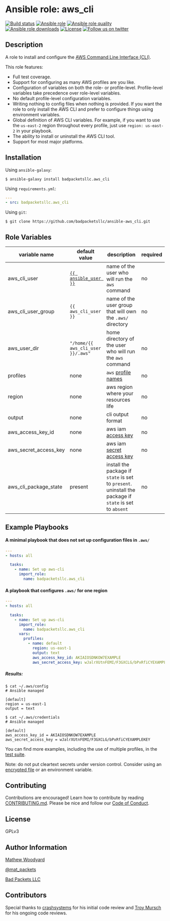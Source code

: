Ansible role: aws_cli
=====================

[![Build status](https://img.shields.io/travis/com/badpacketsllc/ansible-aws_cli.svg?style=flat)](https://travis-ci.com/badpacketsllc/ansible-aws_cli)
[![Ansible role](https://img.shields.io/ansible/role/37536.svg?style=flat)](https://galaxy.ansible.com/badpacketsllc/aws_cli)
[![Ansible role quality](https://img.shields.io/ansible/quality/37536.svg?style=flat)](https://galaxy.ansible.com/badpacketsllc/aws_cli)
[![Ansible role downloads](https://img.shields.io/ansible/role/d/37536.svg?style=flat)](https://galaxy.ansible.com/badpacketsllc/aws_cli)
[![License](https://img.shields.io/github/license/badpacketsllc/ansible-aws_cli.svg?style=flat)](https://github.com/badpacketsllc/ansible-aws_cli/blob/master/LICENSE)
[![Follow us on twitter](https://img.shields.io/twitter/follow/bad_packets.svg?style=social)](https://twitter.com/bad_packets/)

Description
-----------

A role to install and configure the
[AWS Command Line Interface (CLI)](https://aws.amazon.com/cli/).

This role features:
- Full test coverage.
- Support for configuring as many AWS profiles are you like.
- Configuration of variables on both the role- or profile-level. Profile-level
  variables take precedence over role-level variables. 
- No default profile-level configuration variables.
- Writing nothing to config files when nothing is provided. If you want the
  role to only install the AWS CLI and prefer to configure things
  using environment variables.
- Global definition of AWS CLI variables. For example, if you want to use the
  `us-east-2` region throughout every profile, just use `region: us-east-2`
  in your playbook.
- The ability to install or uninstall the AWS CLI tool.
- Support for most major platforms.

Installation
------------

Using `ansible-galaxy`:

```shell
$ ansible-galaxy install badpacketsllc.aws_cli
```

Using `requirements.yml`:

```yaml
---
- src: badpacketsllc.aws_cli
```

Using `git`:

```shell
$ git clone https://github.com/badpacketsllc/ansible-aws_cli.git
```

Role Variables
--------------

| variable name         | default value                                                                                                                                                      | description                                                                                                   | required |
|-----------------------|--------------------------------------------------------------------------------------------------------------------------------------------------------------------|---------------------------------------------------------------------------------------------------------------|----------|
| aws_cli_user          | [`{{ ansible_user }}`](https://docs.ansible.com/ansible/latest/user_guide/playbooks_variables.html?highlight=ansible_user#variables-discovered-from-systems-facts) | name of the user who will run the `aws` command                                                               | no       |
| aws_cli_user_group    | `{{ aws_cli_user }}`                                                                                                                                               | name of the user group that will own the `.aws/` directory                                                    | no       |
| aws_user_dir          | `"/home/{{ aws_cli_user }}/.aws"`                                                                                                                                  | home directory of the user who will run the `aws` command                                                     | no       |                                                         | no       |
| profiles              | none                                                                                                                                                               | `aws` [profile names](https://docs.aws.amazon.com/cli/latest/userguide/cli-configure-profiles.html)           | no       |
| region                | none                                                                                                                                                               | aws region where your resources life                                                                          | no       |
| output                | none                                                                                                                                                               | cli output format                                                                                             | no       |
| aws_access_key_id     | none                                                                                                                                                               | aws iam [access key](https://docs.aws.amazon.com/IAM/latest/UserGuide/id_credentials_access-keys.html)        | no       |
| aws_secret_access_key | none                                                                                                                                                               | aws iam [secret access key](https://docs.aws.amazon.com/IAM/latest/UserGuide/id_credentials_access-keys.html) | no       |
| aws_cli_package_state | present                                                                                                                                                            | install the package if `state` is set to `present`. uninstall the package if `state` is set to `absent`       | no       |

Example Playbooks
-----------------

#### A minimal playbook that does not set up configuration files in `.aws/`

```yaml
---
- hosts: all

  tasks:
    - name: Set up aws-cli
      import_role:
        name: badpacketsllc.aws_cli
```


#### A playbook that configures `.aws/` for one region

```yaml
---
- hosts: all

  tasks:
    - name: Set up aws-cli
      import_role:
        name: badpacketsllc.aws_cli
      vars:
        profiles:
          - name: default
            region: us-east-1
            output: text
            aws_access_key_id: AKIAIOSDNKOW7EXAMPLE
            aws_secret_access_key: wJalrXUtnFEMI/F3GXCLG/bPxRfiCYEXAMPLEKEY
```

##### Results:

```shell
$ cat ~/.aws/config
# Ansible managed

[default]
region = us-east-1
output = text

```

```shell
$ cat ~/.aws/credentials
# Ansible managed

[default]
aws_access_key_id = AKIAIOSDNKOW7EXAMPLE
aws_secret_access_key = wJalrXUtnFEMI/F3GXCLG/bPxRfiCYEXAMPLEKEY

```

You can find more examples, including the use of multiple profiles, in the
[test suite](https://github.com/badpacketsllc/ansible-aws_cli/blob/master/molecule/default/playbook.yml).

Note: do not put cleartext secrets under version control. Consider using an
[encrypted file](https://docs.ansible.com/ansible/latest/user_guide/vault.html)
or an environment variable.

Contributing
------------

Contributions are encouraged! Learn how to contribute by reading
[CONTRIBUTING.md](https://github.com/badpacketsllc/ansible-aws_cli/blob/master/CONTRIBUTING.md).
Please be nice and follow our
[Code of Conduct](https://www.contributor-covenant.org/version/1/4/code-of-conduct).

License
-------

GPLv3

Author Information
------------------

[Mathew Woodyard](https://www.woodrad.com)

[@mat_packets](https://twitter.com/mat_packets)

[Bad Packets LLC](https://badpackets.net)

Contributors
------------

Special thanks to [crashsystems](http://crashsystems.net/) for his initial code
review and [Troy Mursch](https://github.com/BadPackets) for his ongoing code
reviews.
